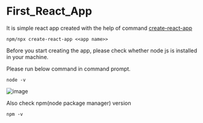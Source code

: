 # First_React_App
It is simple react app created with the help of command [create-react-app](https://create-react-app.dev/)

```
npm/npx create-react-app <<app name>>
```

Before you start creating the app, please check whether node js is installed in your machine. 

Please run below command in command prompt.

```
node -v
```

![image](https://user-images.githubusercontent.com/81896060/127759318-2651f61f-e8f7-4c60-87b1-60c4e60c940c.png)

Also check npm(node package manager) version

```
npm -v
```
